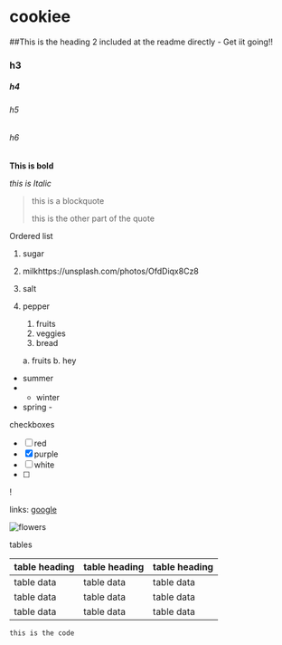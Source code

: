 # cookiee

##This is the heading 2 included at the readme directly - Get iit going!!

### h3

##### h4

###### h5

###### h6

**This is bold**

_this is Italic_

> this is a blockquote
>
> this is the other part of the quote

Ordered list
1. sugar
2. milkhttps://unsplash.com/photos/OfdDiqx8Cz8
3. salt
4. pepper
   1. fruits
   2. veggies
   3. bread
   
    a. fruits
   b. hey
- summer
- - winter
- spring -

checkboxes
- [ ] red
- [x] purple
- [ ] white
- [ ] 
!

links:
[google](https:google.com)

![flowers](https://upload.wikimedia.org/wikipedia/commons/thumb/4/41/Sunflower_from_Silesia2.jpg/320px-Sunflower_from_Silesia2.jpg)


tables

| table heading | table heading | table heading |
| ------------- | ------------- | ------------- |
| table data    | table data    | table data    |
| table data    | table data    | table data    |
| table data    | table data    | table data    |



``` this is the code ```



